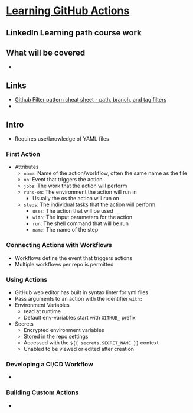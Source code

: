 # [Learning GitHub Actions](https://www.linkedin.com/learning/learning-github-actions-2)

## LinkedIn Learning path course work

## What will be covered
- 

## Links
- [Github Filter pattern cheat sheet - path, branch, and tag filters](https://docs.github.com/en/actions/using-workflows/workflow-syntax-for-github-actions#filter-pattern-cheat-sheet)
- []()

## Intro
- Requires use/knowledge of YAML files


### First Action
- Attributes
  - `name`: Name of the action/workflow, often the same name as the file
  - `on`: Event that triggers the action
  - `jobs`: The work that the action will perform
  - `runs-on`: The environment the action will run in
    - Usually the os the action will run on
  - `steps`: The individual tasks that the action will perform
    - `uses`: The action that will be used
    - `with`: The input parameters for the action
    - `run`: The shell command that will be run
    - `name`: The name of the step
### Connecting Actions with Workflows
- Workflows define the event that triggers actions
- Multiple workflows per repo is permitted
### Using Actions
- GitHub web editor has built in syntax linter for yml files
- Pass arguments to an action with the identifier `with:`
- Environment Variables
  - read at runtime
  - Default env-variables start with `GITHUB_` prefix
- Secrets
  - Encrypted environment variables
  - Stored in the repo settings
  - Accessed with the `${{ secrets.SECRET_NAME }}` context
  - Unabled to be viewed or edited after creation
### Developing a CI/CD Workflow
-
### Building Custom Actions
-